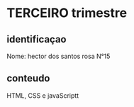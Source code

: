 # TERCEIRO trimestre

## identificaçao
Nome: hector dos santos rosa N°15

## conteudo 
HTML, CSS e javaScriptt
